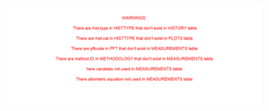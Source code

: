 [![There_is_no_warnings_:-)](https://github.com/forc-db/ForC/blob/master/QA_QC/warning_reports/all_warnings.png)](https://github.com/forc-db/ForC/tree/master/QA_QC/warning_reports)
